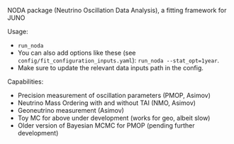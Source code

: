 NODA package (Neutrino Oscillation Data Analysis), a fitting framework for JUNO

Usage:
- `run_noda`
- You can also add options like these (see `config/fit_configuration_inputs.yaml`): `run_noda --stat_opt=1year`.
- Make sure to update the relevant data inputs path in the config.

Capabilities:

- Precision measurement of oscillation parameters (PMOP, Asimov)
- Neutrino Mass Ordering with and without TAI (NMO, Asimov)
- Geoneutrino measurement (Asimov)
- Toy MC for above under development (works for geo, albeit slow)
- Older version of Bayesian MCMC for PMOP (pending further development)
